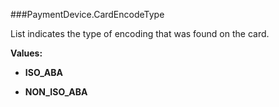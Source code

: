 ###PaymentDevice.CardEncodeType

List indicates the type of encoding that was found on the card.

**Values:**

* **ISO_ABA**

* **NON_ISO_ABA**

